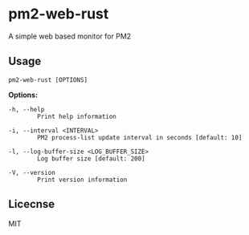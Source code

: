 # pm2-web-rust
A simple web based monitor for PM2

## Usage
```
pm2-web-rust [OPTIONS]
```

**Options:**
```
-h, --help
        Print help information

-i, --interval <INTERVAL>
        PM2 process-list update interval in seconds [default: 10]

-l, --log-buffer-size <LOG_BUFFER_SIZE>
        Log buffer size [default: 200]

-V, --version
        Print version information
```

## Licecnse
MIT